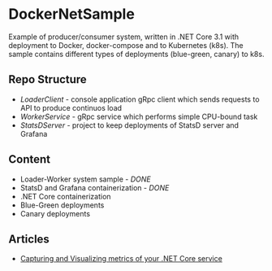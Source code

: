 # DockerNetSample

Example of producer/consumer system, written in .NET Core 3.1 with deployment to Docker, docker-compose and to Kubernetes (k8s). The sample contains different types of deployments (blue-green, canary) to k8s.

## Repo Structure

* *LoaderClient* - console application gRpc client which sends requests to API to produce continuos load
* *WorkerService* - gRpc service which performs simple CPU-bound task
* *StatsDServer* - project to keep deployments of StatsD server and Grafana

## Content

* Loader-Worker system sample - _DONE_
* StatsD and Grafana containerization - _DONE_
* .NET Core containerization
* Blue-Green deployments
* Canary deployments

## Articles

* [Capturing and Visualizing metrics of your .NET Core service](http://binary-notes.ru/capturing-and-visualizing-metrics-of-your-net-core-service/)
